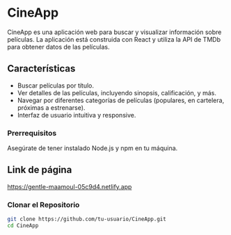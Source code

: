 # CineApp

CineApp es una aplicación web para buscar y visualizar información sobre películas. La aplicación está construida con React y utiliza la API de TMDb para obtener datos de las películas.

## Características

- Buscar películas por título.
- Ver detalles de las películas, incluyendo sinopsis, calificación, y más.
- Navegar por diferentes categorías de películas (populares, en cartelera, próximas a estrenarse).
- Interfaz de usuario intuitiva y responsive.

### Prerrequisitos

Asegúrate de tener instalado Node.js y npm en tu máquina.


## Link de página
https://gentle-maamoul-05c9d4.netlify.app

### Clonar el Repositorio
```bash
git clone https://github.com/tu-usuario/CineApp.git
cd CineApp
